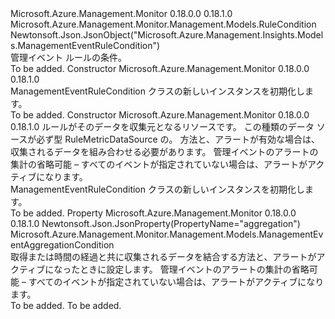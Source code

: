 <Type Name="ManagementEventRuleCondition" FullName="Microsoft.Azure.Management.Monitor.Management.Models.ManagementEventRuleCondition">
  <TypeSignature Language="C#" Value="public class ManagementEventRuleCondition : Microsoft.Azure.Management.Monitor.Management.Models.RuleCondition" />
  <TypeSignature Language="ILAsm" Value=".class public auto ansi beforefieldinit ManagementEventRuleCondition extends Microsoft.Azure.Management.Monitor.Management.Models.RuleCondition" />
  <TypeSignature Language="DocId" Value="T:Microsoft.Azure.Management.Monitor.Management.Models.ManagementEventRuleCondition" />
  <TypeSignature Language="VB.NET" Value="Public Class ManagementEventRuleCondition&#xA;Inherits RuleCondition" />
  <TypeSignature Language="F#" Value="type ManagementEventRuleCondition = class&#xA;    inherit RuleCondition" />
  <AssemblyInfo>
    <AssemblyName>Microsoft.Azure.Management.Monitor</AssemblyName>
    <AssemblyVersion>0.18.0.0</AssemblyVersion>
    <AssemblyVersion>0.18.1.0</AssemblyVersion>
  </AssemblyInfo>
  <Base>
    <BaseTypeName>Microsoft.Azure.Management.Monitor.Management.Models.RuleCondition</BaseTypeName>
  </Base>
  <Interfaces />
  <Attributes>
    <Attribute>
      <AttributeName>Newtonsoft.Json.JsonObject("Microsoft.Azure.Management.Insights.Models.ManagementEventRuleCondition")</AttributeName>
    </Attribute>
  </Attributes>
  <Docs>
    <summary>
            管理イベント ルールの条件。
            </summary>
    <remarks>To be added.</remarks>
  </Docs>
  <Members>
    <Member MemberName=".ctor">
      <MemberSignature Language="C#" Value="public ManagementEventRuleCondition ();" />
      <MemberSignature Language="ILAsm" Value=".method public hidebysig specialname rtspecialname instance void .ctor() cil managed" />
      <MemberSignature Language="DocId" Value="M:Microsoft.Azure.Management.Monitor.Management.Models.ManagementEventRuleCondition.#ctor" />
      <MemberSignature Language="VB.NET" Value="Public Sub New ()" />
      <MemberType>Constructor</MemberType>
      <AssemblyInfo>
        <AssemblyName>Microsoft.Azure.Management.Monitor</AssemblyName>
        <AssemblyVersion>0.18.0.0</AssemblyVersion>
        <AssemblyVersion>0.18.1.0</AssemblyVersion>
      </AssemblyInfo>
      <Parameters />
      <Docs>
        <summary>
            ManagementEventRuleCondition クラスの新しいインスタンスを初期化します。
            </summary>
        <remarks>To be added.</remarks>
      </Docs>
    </Member>
    <Member MemberName=".ctor">
      <MemberSignature Language="C#" Value="public ManagementEventRuleCondition (Microsoft.Azure.Management.Monitor.Management.Models.RuleDataSource dataSource = null, Microsoft.Azure.Management.Monitor.Management.Models.ManagementEventAggregationCondition aggregation = null);" />
      <MemberSignature Language="ILAsm" Value=".method public hidebysig specialname rtspecialname instance void .ctor(class Microsoft.Azure.Management.Monitor.Management.Models.RuleDataSource dataSource, class Microsoft.Azure.Management.Monitor.Management.Models.ManagementEventAggregationCondition aggregation) cil managed" />
      <MemberSignature Language="DocId" Value="M:Microsoft.Azure.Management.Monitor.Management.Models.ManagementEventRuleCondition.#ctor(Microsoft.Azure.Management.Monitor.Management.Models.RuleDataSource,Microsoft.Azure.Management.Monitor.Management.Models.ManagementEventAggregationCondition)" />
      <MemberSignature Language="VB.NET" Value="Public Sub New (Optional dataSource As RuleDataSource = null, Optional aggregation As ManagementEventAggregationCondition = null)" />
      <MemberSignature Language="F#" Value="new Microsoft.Azure.Management.Monitor.Management.Models.ManagementEventRuleCondition : Microsoft.Azure.Management.Monitor.Management.Models.RuleDataSource * Microsoft.Azure.Management.Monitor.Management.Models.ManagementEventAggregationCondition -&gt; Microsoft.Azure.Management.Monitor.Management.Models.ManagementEventRuleCondition" Usage="new Microsoft.Azure.Management.Monitor.Management.Models.ManagementEventRuleCondition (dataSource, aggregation)" />
      <MemberType>Constructor</MemberType>
      <AssemblyInfo>
        <AssemblyName>Microsoft.Azure.Management.Monitor</AssemblyName>
        <AssemblyVersion>0.18.0.0</AssemblyVersion>
        <AssemblyVersion>0.18.1.0</AssemblyVersion>
      </AssemblyInfo>
      <Parameters>
        <Parameter Name="dataSource" Type="Microsoft.Azure.Management.Monitor.Management.Models.RuleDataSource" />
        <Parameter Name="aggregation" Type="Microsoft.Azure.Management.Monitor.Management.Models.ManagementEventAggregationCondition" />
      </Parameters>
      <Docs>
        <param name="dataSource">ルールがそのデータを収集元となるリソースです。 この種類のデータ ソースが必ず型 RuleMetricDataSource の。</param>
        <param name="aggregation">方法と、アラートが有効な場合は、収集されるデータを組み合わせる必要があります。 管理イベントのアラートの集計の省略可能 – すべてのイベントが指定されていない場合は、アラートがアクティブになります。</param>
        <summary>
            ManagementEventRuleCondition クラスの新しいインスタンスを初期化します。
            </summary>
        <remarks>To be added.</remarks>
      </Docs>
    </Member>
    <Member MemberName="Aggregation">
      <MemberSignature Language="C#" Value="public Microsoft.Azure.Management.Monitor.Management.Models.ManagementEventAggregationCondition Aggregation { get; set; }" />
      <MemberSignature Language="ILAsm" Value=".property instance class Microsoft.Azure.Management.Monitor.Management.Models.ManagementEventAggregationCondition Aggregation" />
      <MemberSignature Language="DocId" Value="P:Microsoft.Azure.Management.Monitor.Management.Models.ManagementEventRuleCondition.Aggregation" />
      <MemberSignature Language="VB.NET" Value="Public Property Aggregation As ManagementEventAggregationCondition" />
      <MemberSignature Language="F#" Value="member this.Aggregation : Microsoft.Azure.Management.Monitor.Management.Models.ManagementEventAggregationCondition with get, set" Usage="Microsoft.Azure.Management.Monitor.Management.Models.ManagementEventRuleCondition.Aggregation" />
      <MemberType>Property</MemberType>
      <AssemblyInfo>
        <AssemblyName>Microsoft.Azure.Management.Monitor</AssemblyName>
        <AssemblyVersion>0.18.0.0</AssemblyVersion>
        <AssemblyVersion>0.18.1.0</AssemblyVersion>
      </AssemblyInfo>
      <Attributes>
        <Attribute>
          <AttributeName>Newtonsoft.Json.JsonProperty(PropertyName="aggregation")</AttributeName>
        </Attribute>
      </Attributes>
      <ReturnValue>
        <ReturnType>Microsoft.Azure.Management.Monitor.Management.Models.ManagementEventAggregationCondition</ReturnType>
      </ReturnValue>
      <Docs>
        <summary>
            取得または時間の経過と共に収集されるデータを結合する方法と、アラートがアクティブになったときに設定します。 管理イベントのアラートの集計の省略可能 – すべてのイベントが指定されていない場合は、アラートがアクティブになります。
            </summary>
        <value>To be added.</value>
        <remarks>To be added.</remarks>
      </Docs>
    </Member>
  </Members>
</Type>